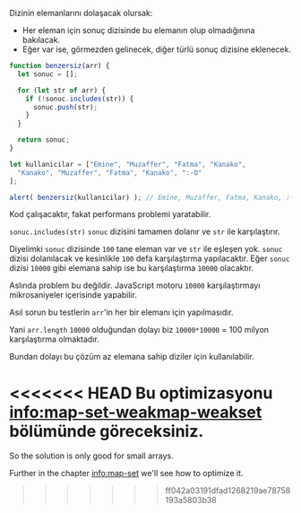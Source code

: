 Dizinin elemanlarını dolaşacak olursak:
- Her eleman için sonuç dizisinde bu elemanın olup olmadığınına bakılacak.
- Eğer var ise, görmezden gelinecek, diğer türlü sonuç dizisine eklenecek.

```js run
function benzersiz(arr) {
  let sonuc = [];

  for (let str of arr) {
    if (!sonuc.includes(str)) {
      sonuc.push(str);
    }
  }

  return sonuc;
}

let kullanicilar = ["Emine", "Muzaffer", "Fatma", "Kanako",
  "Kanako", "Muzaffer", "Fatma", "Kanako", ":-O"
];

alert( benzersiz(kullanicilar) ); // Emine, Muzaffer, Fatma, Kanako, :-O
```
Kod çalışacaktır, fakat performans problemi yaratabilir.

`sonuc.includes(str)` `sonuc` dizisini tamamen dolanır ve `str` ile karşılaştırır.

Diyelimki `sonuc` dizisinde `100` tane eleman var ve `str` ile eşleşen yok. `sonuc` dizisi dolanılacak ve kesinlikle `100` defa karşılaştırma yapılacaktır. Eğer `sonuc` dizisi `10000` gibi elemana sahip ise bu karşılaştırma `10000` olacaktır.

Aslında problem bu değildir. JavaScript motoru `10000` karşılaştırmayı mikrosaniyeler içerisinde yapabilir.

Asıl sorun bu testlerin `arr`'in her bir elemanı için yapılmasıdır.

Yani `arr.length` `10000` olduğundan dolayı biz `10000*10000` = 100 milyon karşılaştırma olmaktadır.

Bundan dolayı bu çözüm az elemana sahip diziler için kullanılabilir.

<<<<<<< HEAD
Bu optimizasyonu <info:map-set-weakmap-weakset> bölümünde göreceksiniz. 
=======
So the solution is only good for small arrays.

Further in the chapter <info:map-set> we'll see how to optimize it.
>>>>>>> ff042a03191dfad1268219ae78758193a5803b38
